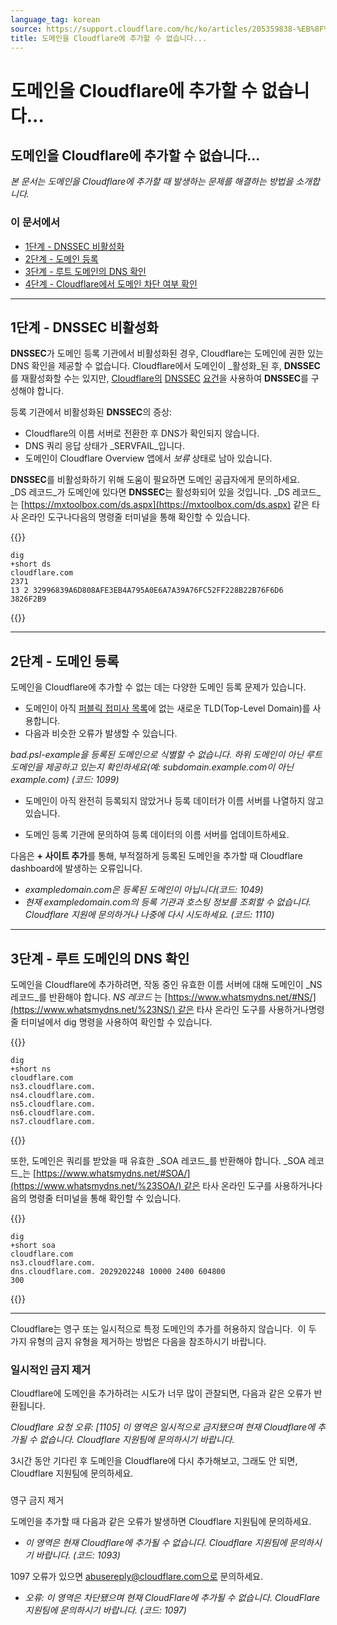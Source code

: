 ```yaml
---
language_tag: korean
source: https://support.cloudflare.com/hc/ko/articles/205359838-%EB%8F%84%EB%A9%94%EC%9D%B8%EC%9D%84-Cloudflare%EC%97%90-%EC%B6%94%EA%B0%80%ED%95%A0-%EC%88%98-%EC%97%86%EC%8A%B5%EB%8B%88%EB%8B%A4-
title: 도메인을 Cloudflare에 추가할 수 없습니다...
---
```


# 도메인을 Cloudflare에 추가할 수 없습니다...

## 도메인을 Cloudflare에 추가할 수 없습니다...

_본 문서는 도메인을 Cloudflare에 추가할 때 발생하는 문제를 해결하는 방법을 소개합니다._

### 이 문서에서

-   [1단계 - DNSSEC 비활성화](https://support.cloudflare.com/hc/ko/articles/205359838-%EB%8F%84%EB%A9%94%EC%9D%B8%EC%9D%84-Cloudflare%EC%97%90-%EC%B6%94%EA%B0%80%ED%95%A0-%EC%88%98-%EC%97%86%EC%8A%B5%EB%8B%88%EB%8B%A4-#h_94453043811540417238269)
-   [2단계 - 도메인 등록](https://support.cloudflare.com/hc/ko/articles/205359838-%EB%8F%84%EB%A9%94%EC%9D%B8%EC%9D%84-Cloudflare%EC%97%90-%EC%B6%94%EA%B0%80%ED%95%A0-%EC%88%98-%EC%97%86%EC%8A%B5%EB%8B%88%EB%8B%A4-#h_25187255171540417266656)
-   [3단계 - 루트 도메인의 DNS 확인](https://support.cloudflare.com/hc/ko/articles/205359838-%EB%8F%84%EB%A9%94%EC%9D%B8%EC%9D%84-Cloudflare%EC%97%90-%EC%B6%94%EA%B0%80%ED%95%A0-%EC%88%98-%EC%97%86%EC%8A%B5%EB%8B%88%EB%8B%A4-#h_703638145121540417281357)
-   [4단계 - Cloudflare에서 도메인 차단 여부 확인](https://support.cloudflare.com/hc/ko/articles/205359838-%EB%8F%84%EB%A9%94%EC%9D%B8%EC%9D%84-Cloudflare%EC%97%90-%EC%B6%94%EA%B0%80%ED%95%A0-%EC%88%98-%EC%97%86%EC%8A%B5%EB%8B%88%EB%8B%A4-#h_874829316161540417303369)

___

## 1단계 - DNSSEC 비활성화

**DNSSEC**가 도메인 등록 기관에서 비활성화된 경우, Cloudflare는 도메인에 권한 있는 DNS 확인을 제공할 수 없습니다. Cloudflare에서 도메인이 _활성화_된 후, **DNSSEC**를 재활성화할 수는 있지만, [Cloudflare의](https://support.cloudflare.com/hc/ko/articles/360006660072-Understanding-and-Configuring-DNSSEC-in-Cloudflare-DNS) [DNSSEC](https://support.cloudflare.com/hc/ko/articles/360006660072-Understanding-and-Configuring-DNSSEC-in-Cloudflare-DNS) [요건](https://support.cloudflare.com/hc/ko/articles/360006660072-Understanding-and-Configuring-DNSSEC-in-Cloudflare-DNS)을 사용하여 **DNSSEC**를 구성해야 합니다.

등록 기관에서 비활성화된 **DNSSEC**의 증상: 

-   Cloudflare의 이름 서버로 전환한 후 DNS가 확인되지 않습니다.
-   DNS 쿼리 응답 상태가 _SERVFAIL_입니다.
-   도메인이 Cloudflare Overview 앱에서 _보류_ 상태로 남아 있습니다.

**DNSSEC**를 비활성화하기 위해 도움이 필요하면 도메인 공급자에게 문의하세요. _DS 레코드_가 도메인에 있다면 **DNSSEC**는 활성화되어 있을 것입니다. _DS 레코드_는 [https://mxtoolbox.com/ds.aspx](https://mxtoolbox.com/ds.aspx) 같은 타사 온라인 도구나다음의 명령줄 터미널을 통해 확인할 수 있습니다.


{{<raw>}}<pre class="CodeBlock CodeBlock-with-rows CodeBlock-scrolls-horizontally CodeBlock-is-light-in-light-theme CodeBlock--language-txt" language="txt"><code><span class="CodeBlock--rows"><span class="CodeBlock--rows-content"><span class="CodeBlock--row"><span class="CodeBlock--row-indicator"></span><div class="CodeBlock--row-content"><span class="CodeBlock--token-plain">dig +short ds cloudflare.com</span></div></span><span class="CodeBlock--row"><span class="CodeBlock--row-indicator"></span><div class="CodeBlock--row-content"><span class="CodeBlock--token-plain">2371 13 2 32996839A6D808AFE3EB4A795A0E6A7A39A76FC52FF228B22B76F6D6 3826F2B9</span></div></span></span></span></code></pre>{{</raw>}}

___

## 2단계 - 도메인 등록

도메인을 Cloudflare에 추가할 수 없는 데는 다양한 도메인 등록 문제가 있습니다.

-   도메인이 아직 [퍼블릭 접미사 목록](https://publicsuffix.org/list/)에 없는 새로운 TLD(Top-Level Domain)를 사용합니다.
-   다음과 비슷한 오류가 발생할 수 있습니다.

_bad.psl-example을 등록된 도메인으로 식별할 수 없습니다. 하위 도메인이 아닌 루트 도메인을 제공하고 있는지 확인하세요(예: subdomain.example.com이 아닌 example.com) (코드: 1099)_

-   도메인이 아직 완전히 등록되지 않았거나 등록 데이터가 이름 서버를 나열하지 않고 있습니다.

-   도메인 등록 기관에 문의하여 등록 데이터의 이름 서버를 업데이트하세요.

다음은 **\+ 사이트 추가**를 통해, 부적절하게 등록된 도메인을 추가할 때 Cloudflare dashboard에 발생하는 오류입니다.

-   _exampledomain.com은 등록된 도메인이 아닙니다(코드: 1049)_
-   _현재 exampledomain.com의 등록 기관과 호스팅 정보를 조회할 수 없습니다. Cloudflare 지원에 문의하거나 나중에 다시 시도하세요. (코드: 1110)_

___

## 3단계 - 루트 도메인의 DNS 확인

도메인을 Cloudflare에 추가하려면, 작동 중인 유효한 이름 서버에 대해 도메인이 _NS 레코드_를 반환해야 합니다. _NS 레코드_ 는 [https://www.whatsmydns.net/#NS/](https://www.whatsmydns.net/%23NS/) 같은 타사 온라인 도구를 사용하거나명령줄 터미널에서 dig 명령을 사용하여 확인할 수 있습니다.


{{<raw>}}<pre class="CodeBlock CodeBlock-with-rows CodeBlock-scrolls-horizontally CodeBlock-is-light-in-light-theme CodeBlock--language-txt" language="txt"><code><span class="CodeBlock--rows"><span class="CodeBlock--rows-content"><span class="CodeBlock--row"><span class="CodeBlock--row-indicator"></span><div class="CodeBlock--row-content"><span class="CodeBlock--token-plain">dig +short ns cloudflare.com</span></div></span><span class="CodeBlock--row"><span class="CodeBlock--row-indicator"></span><div class="CodeBlock--row-content"><span class="CodeBlock--token-plain">ns3.cloudflare.com.</span></div></span><span class="CodeBlock--row"><span class="CodeBlock--row-indicator"></span><div class="CodeBlock--row-content"><span class="CodeBlock--token-plain">ns4.cloudflare.com.</span></div></span><span class="CodeBlock--row"><span class="CodeBlock--row-indicator"></span><div class="CodeBlock--row-content"><span class="CodeBlock--token-plain">ns5.cloudflare.com.</span></div></span><span class="CodeBlock--row"><span class="CodeBlock--row-indicator"></span><div class="CodeBlock--row-content"><span class="CodeBlock--token-plain">ns6.cloudflare.com.</span></div></span><span class="CodeBlock--row"><span class="CodeBlock--row-indicator"></span><div class="CodeBlock--row-content"><span class="CodeBlock--token-plain">ns7.cloudflare.com.</span></div></span></span></span></code></pre>{{</raw>}}

또한, 도메인은 쿼리를 받았을 때 유효한 _SOA 레코드_를 반환해야 합니다. _SOA 레코드_는 [https://www.whatsmydns.net/#SOA/](https://www.whatsmydns.net/%23SOA/) 같은 타사 온라인 도구를 사용하거나다음의 명령줄 터미널을 통해 확인할 수 있습니다.


{{<raw>}}<pre class="CodeBlock CodeBlock-with-rows CodeBlock-scrolls-horizontally CodeBlock-is-light-in-light-theme CodeBlock--language-txt" language="txt"><code><span class="CodeBlock--rows"><span class="CodeBlock--rows-content"><span class="CodeBlock--row"><span class="CodeBlock--row-indicator"></span><div class="CodeBlock--row-content"><span class="CodeBlock--token-plain">dig +short soa cloudflare.com</span></div></span><span class="CodeBlock--row"><span class="CodeBlock--row-indicator"></span><div class="CodeBlock--row-content"><span class="CodeBlock--token-plain">ns3.cloudflare.com. dns.cloudflare.com. 2029202248 10000 2400 604800 300</span></div></span></span></span></code></pre>{{</raw>}}

___

Cloudflare는 영구 또는 일시적으로 특정 도메인의 추가를 허용하지 않습니다.  이 두 가지 유형의 금지 유형을 제거하는 방법은 다음을 참조하시기 바랍니다.

### 일시적인 금지 제거

Cloudflare에 도메인을 추가하려는 시도가 너무 많이 관찰되면, 다음과 같은 오류가 반환됩니다.

_Cloudflare 요청 오류: \[1105\] 이 영역은 일시적으로 금지됐으며 현재 Cloudflare에 추가될 수 없습니다. Cloudflare 지원팀에 문의하시기 바랍니다._

3시간 동안 기다린 후 도메인을 Cloudflare에 다시 추가해보고, 그래도 안 되면, Cloudflare 지원팀에 문의하세요.

###   
영구 금지 제거 

도메인을 추가할 때 다음과 같은 오류가 발생하면 Cloudflare 지원팀에 문의하세요.

-   _이 영역은 현재 Cloudflare에 추가될 수 없습니다. Cloudflare 지원팀에 문의하시기 바랍니다. (코드: 1093)_

1097 오류가 있으면 abusereply@cloudflare.com으로 문의하세요.   

-   _오류: 이 영역은 차단됐으며 현재 CloudFlare에 추가될 수 없습니다. CloudFlare 지원팀에 문의하시기 바랍니다. (코드: 1097)_
